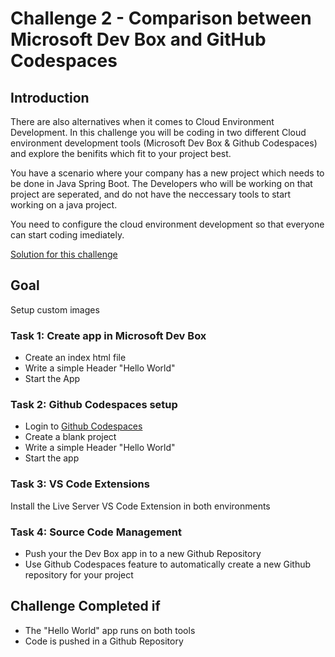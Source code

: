 # Challenge 2 - Comparison between Microsoft Dev Box and GitHub Codespaces

## Introduction

There are also alternatives when it comes to Cloud Environment Development. 
In this challenge you will be coding in two different Cloud environment development tools (Microsoft Dev Box & Github Codespaces)
and explore the benifits which fit to your project best. 


You have a scenario where your company has a new project which needs to be done in Java Spring Boot. The Developers who will be working on that project
are seperated, and do not have the neccessary tools to start working on a java project. 

You need to configure the cloud environment development so that everyone can start coding imediately.

[Solution for this challenge](../solutionguide/02-Comparison-between-Microsoft-Dev-Box-and-Github-Codespaces-Solution.md)

## Goal 

Setup custom images 

### Task 1: Create app in Microsoft Dev Box

- Create an index html file
- Write a simple Header "Hello World"
- Start the App 

### Task 2: Github Codespaces setup

- Login to [Github Codespaces](https://github.com/features/codespaces)
- Create a blank project
- Write a simple Header "Hello World"
- Start the app

### Task 3: VS Code Extensions

Install the Live Server VS Code Extension in both environments

### Task 4: Source Code Management

- Push your the Dev Box app in to a new Github Repository
- Use Github Codespaces feature to automatically create a new Github repository for your project

## Challenge Completed if

- The "Hello World" app runs on both tools
- Code is pushed in a Github Repository
